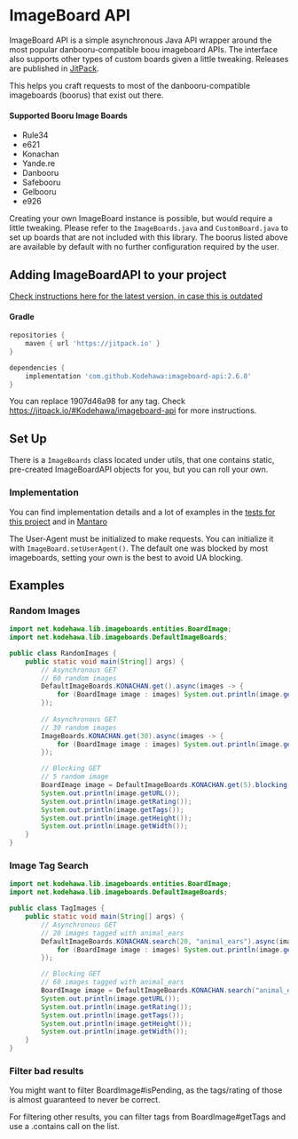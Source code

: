 # ImageBoard API
 
ImageBoard API is a simple asynchronous Java API wrapper around the most popular danbooru-compatible boou imageboard APIs.
The interface also supports other types of custom boards given a little tweaking. Releases are published in [JitPack](https://jitpack.io/#Kodehawa/imageboard-api).

This helps you craft requests to most of the danbooru-compatible imageboards (boorus) that exist out there. 

#### Supported Booru Image Boards
 * Rule34
 * e621
 * Konachan
 * Yande.re
 * Danbooru
 * Safebooru
 * Gelbooru
 * e926

Creating your own ImageBoard instance is possible, but would require a little tweaking.
    Please refer to the `ImageBoards.java` and `CustomBoard.java` to set up boards that are not included
    with this library. The boorus listed above are available by default with no further configuration required by the user.

## Adding ImageBoardAPI to your project
[Check instructions here for the latest version, in case this is outdated](https://jitpack.io/#Kodehawa/imageboard-api)

#### Gradle
```groovy
repositories {
    maven { url 'https://jitpack.io' }
}

dependencies { 
    implementation 'com.github.Kodehawa:imageboard-api:2.6.0'
}
```

You can replace 1907d46a98 for any tag.
Check https://jitpack.io/#Kodehawa/imageboard-api for more instructions.

## Set Up
There is a `ImageBoards` class located under utils, that one contains static, pre-created 
    ImageBoardAPI objects for you, but you can roll your own.
   

### Implementation
You can find implementation details and a lot of examples in the [tests for this project](https://github.com/Kodehawa/imageboard-api/blob/master/src/test/java/net/kodehawa/lib/imageboards/ImageBoardTest.java) and in [Mantaro](https://github.com/Mantaro/MantaroBot/blob/master/src/main/java/net/kodehawa/mantarobot/commands/image/ImageboardUtils.java#L54)

The User-Agent must be initialized to make requests. You can initialize it with `ImageBoard.setUserAgent()`. The default one was blocked by most imageboards, setting your own is the best to avoid UA blocking.

## Examples
### Random Images
```java
import net.kodehawa.lib.imageboards.entities.BoardImage;
import net.kodehawa.lib.imageboards.DefaultImageBoards;

public class RandomImages {
    public static void main(String[] args) {
        // Asynchronous GET
        // 60 random images
        DefaultImageBoards.KONACHAN.get().async(images -> {
            for (BoardImage image : images) System.out.println(image.getURL());
        });
        
        // Asynchronous GET
        // 30 random images
        ImageBoards.KONACHAN.get(30).async(images -> {
            for (BoardImage image : images) System.out.println(image.getURL());
        });

        // Blocking GET
        // 5 random image
        BoardImage image = DefaultImageBoards.KONACHAN.get(5).blocking().get(0);
        System.out.println(image.getURL());
        System.out.println(image.getRating());
        System.out.println(image.getTags());
        System.out.println(image.getHeight());
        System.out.println(image.getWidth());
    }
}
```

### Image Tag Search
```java
import net.kodehawa.lib.imageboards.entities.BoardImage;
import net.kodehawa.lib.imageboards.DefaultImageBoards;

public class TagImages {
    public static void main(String[] args) {
        // Asynchronous GET
        // 20 images tagged with animal_ears
        DefaultImageBoards.KONACHAN.search(20, "animal_ears").async(images -> {
            for (BoardImage image : images) System.out.println(image.getURL());
        });

        // Blocking GET
        // 60 images tagged with animal_ears
        BoardImage image = DefaultImageBoards.KONACHAN.search("animal_ears").blocking().get(0);
        System.out.println(image.getURL());
        System.out.println(image.getRating());
        System.out.println(image.getTags());
        System.out.println(image.getHeight());
        System.out.println(image.getWidth());
    }
}
```

### Filter bad results

You might want to filter BoardImage#isPending, as the tags/rating of those is almost guaranteed to never be correct.

For filtering other results, you can filter tags from BoardImage#getTags and use a .contains call on the list.
